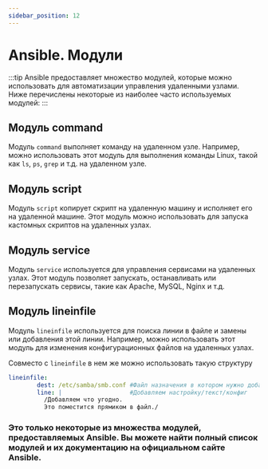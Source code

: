 ```yaml
---
sidebar_position: 12
---
```


# Ansible. Модули
:::tip
Ansible предоставляет множество модулей, которые можно использовать для автоматизации управления удаленными узлами. Ниже перечислены некоторые из наиболее часто используемых модулей:
:::

## Модуль command

Модуль `command` выполняет команду на удаленном узле. Например, можно использовать этот модуль для выполнения команды Linux, такой как `ls`, `ps`, `grep` и т.д. на удаленном узле.

## Модуль script

Модуль `script` копирует скрипт на удаленную машину и исполняет его на удаленной машине. Этот модуль можно использовать для запуска кастомных скриптов на удаленных узлах.

## Модуль service

Модуль `service` используется для управления сервисами на удаленных узлах. Этот модуль позволяет запускать, останавливать или перезапускать сервисы, такие как Apache, MySQL, Nginx и т.д.

## Модуль lineinfile

Модуль `lineinfile` используется для поиска линии в файле и замены или добавления этой линии. Например, можно использовать этот модуль для изменения конфигурационных файлов на удаленных узлах.

Совместо с `lineinfile` в нем же можно использовать такую структуру

```yaml title="modules.yml"
lineinfile:
        dest: /etc/samba/smb.conf #Файл назначения в котором нужно добавить.
        line: |                   #Добавляем настройку/текст/конфиг
          /Добавляем что угодно.
          Это поместится прямиком в файл./
```

### Это только некоторые из множества модулей, предоставляемых Ansible. Вы можете найти полный список модулей и их документацию на официальном сайте Ansible.
